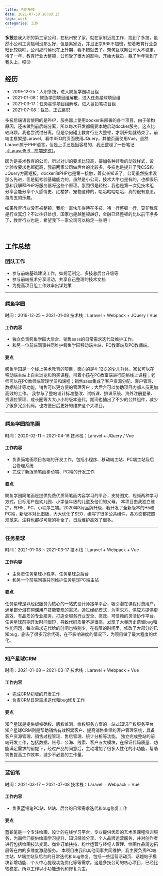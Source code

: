 ```yaml
---
title: 告别多技
date: 2021-07-30 16:08:13
tags: work
categories: 工作
---
```


**多技**是我入职的第三家公司，在杭州安了家，就在家附近找工作，找到了多技，虽然小公司工资福利没那么好，但是离家近，并且正宗965不加班，想着教育行业总归比较稳吧，公司那时候也在上升期，看不错就去了。奈何互联网公司太不稳定，待了一年，教育行业大整顿，公司受了很大的影响，开始大裁员，裁了半年轮到了我头上，哎😑
<!-- more -->


## 经历
- 2019-12-25：入职多技，进入鳄鱼学园项目组
- 2021-01-08：鳄鱼学园项目组解散，进入任务星球项目组
- 2021-03-17：任务星球项目组解散，进入蓝铅笔项目组
- 2021-07-08：裁员，正式离职

多技后端语言使用的是PHP，服务器上使用docker来部署的各个项目，由于架构原因，还未做到前后端分离，所以每次开发都需要本地启动docker服务，这点比较麻烦，我也尝试过分离，但是奈何碰上教育行业大整顿，才刚开始就结束了。前端主框架是Laravel，看中SEO的页面使用JQuery，其他页面使用Vue，虽然Laravel属于PHP语言，但是上手还是挺容易的，我还整理了一份笔记[《Laravel5.6 - 前端速览》](https://zhaoluting.github.io/tool-laravel/)。

因为是美术教育的公司，所以对UI的要求比较高，要加各种好看的动效样式，设计验收要求也都挺高，我前两家公司做后台的比较多，多技也是提升了我CSS和JQuery方面短板。docker和PHP也是第一接触，着实长知识了，公司虽然技术没那么先进，但是挺考验基础能力的。虽然是小公司，技术大牛也是有的，也都很乐意和我解释PHP呀服务器呀这些个原理。氛围很是轻松，我也是第一次见技术组分享会能分享个人感情史、红楼梦、宠物这种的，哈哈哈哈哈哈，真的很有意思，每周五的乐趣。

如果教育行业没有被整顿，我能一直快乐得待在多技，待一行整顿一行，莫非我真是行业冥灯？不过往好处想，国家也是越整顿越好，金融已经整顿的比以前干净多了，教育行业也是，希望我下一家公司可以稳定一些吧！


<br/>

## 工作总结

### 团队工作
- 参与前端基础建设工作，如规范制定、多技总后台升级等
- 参与前端技术分享活动，共享自己整理的技术文档
- 为提高项目组工作效率出谋划策

---
### 鳄鱼学园
时间：2019-12-25 ~ 2021-01-08
技术栈：Laravel + Webpack + JQuery / Vue
#### 工作内容
- 独立负责鳄鱼学园大后台、销售sass的日常需求迭代及维护工作。
- 和另一位前端同事共同维护鳄鱼学园移动端主站、PC教室端及PC教师端。

#### 要点
鳄鱼学园是一个线上美术教育的项目，面向的是4-12岁的少儿群体。家长可以在移动端主站上自主浏览和购买课程，带着小孩在PC教室端进行网络线上课程；老师可以在PC教师端管理学员和课程；销售sass集成了客户资源分配、客户管理、数据统计等功能，销售可以更方便的管理客户；大后台可以协助项目内部人员更加高效的工作。
我参与了整站设计标准整改、试听课、排课系统、海外注册登录、资源位管理、成长圈等大大小小的版本迭代，期间也抽出了不少的公共组件，减少了很多冗余代码，也方便日后更好的维护这个大项目。


---
### 鳄鱼学园简笔画
时间：2020-02-11 ~ 2021-04-16
技术栈：Laravel + JQuery / Vue
#### 工作内容
- 负责简笔画项目各端的开发工作，包括小程序、移动端主站、PC端主站及后台管理系统
- 完成了新版简笔画移动端、PC端的开发工作

#### 要点
鳄鱼学园简笔画是提供免费优质简笔画内容学习的平台，支持图文、视频两种学习方式，目标用户是幼儿园、小学低年级的儿童及他们的父母。
本项目由我独立维护，有H5、PC、小程序三端。2020年3月品牌升级，我开发了全新版本的H5和PC端，新版本对比旧版，大大优化了SEO，编写了很多公共组件，各方面都按照规范来，注释也都尽可能的补全了，日后维护高效了很多。

---
### 任务星球
时间：2021-01-08 ~ 2021-03-17
技术栈：Laravel + Webpack + Vue
#### 工作内容
- 主负责任务星球小程序、任务星球总后台
- 和另一个前端同事共同维护任务星球PC端主站

#### 要点
任务星球是以经纪服务为核心的一站式设计师接单平台，吸引潜在课程付费用户，满足部分潜在购课用户技能变现的需求。通过经纪模式，为需求方、供应方提供更高效、有品质的专业服务，打造全服务行业安全、高效、可信赖的灵活协作平台。
任务星球前期开发时间很短，导致代码质量不是很高，发现了大量历史遗留bug和性能问题，每次需求迭代给的时间也特别少，在有限的时间里，修改了大部分的已知bug，删去了很多冗余代码，在不影响进度的情况下，为项目做了最大程度的优化。

---
### 知产星球CRM
时间：2021-01-08 ~ 2021-03-17
技术栈：Laravel + Webpack + Vue
#### 工作内容
- 完成CRM初版的开发工作
- 负责CRM日常需求迭代和bug修复工作

#### 要点
知产星球是提供版权确权、版权监测、维权服务方案的一站式知识产权服务平台。知产星球CRM则是帮助销售有效积累客户、提高销售业绩的客户管理系统，具备客户资源管理、销售过程管理、售后管理、统计分析等功能。
独立完成整站的前端开发工作，包括数据、账号、公海、线索、客户五大模块，在保证代码质量、功能满足需求的前提下，经过产品的同意后，主动增加了很多人性化的小功能，帮助销售提高工作效率，减少不必要的工作量。


---
### 蓝铅笔
时间：2021-03-17 ~ 2021-07-08
技术栈：Laravel + Webpack + Vue
#### 工作内容
- 负责蓝铅笔PC站、M站、后台的日常需求迭代和bug修复工作

#### 要点
蓝铅笔是一个专注绘画、设计的在线学习平台，专业提供优质的艺术类课程培训服务，为画师们提供绘画学习提升、知识经验分享、个人品牌运营服务，并对创作者进行包括绘画技法变现、商业订单扶持、粉丝运营与经纪人管理、绘画作品周边拓展等在内的多维度激励服务。
本项目由我和其他同事共同维护，我主要负责PC端主站、M端主站及后台的日常迭代和bug修复，包括一些运营活动页、话题帖子模块新增功能、个人中心提现功能优化等等需求。这是多技公司的核心项目，已经比较稳定，所以工作以小功能迭代和修复为主。
